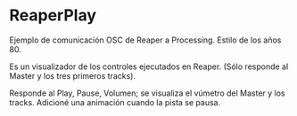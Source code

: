 # ReaperPlay

Ejemplo de comunicación OSC de Reaper a Processing. Estilo de los años 80.

Es un visualizador de los controles ejecutados en Reaper. (Sólo responde al Master y los tres primeros tracks).

Responde al Play, Pause, Volumen; se visualiza el vúmetro del Master y los tracks. Adicioné una animación cuando la pista se pausa.
